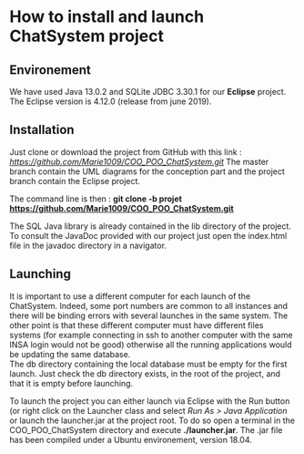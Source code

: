 # How to install and launch ChatSystem project
## Environement
We have used Java 13.0.2 and SQLite JDBC 3.30.1 for our **Eclipse** project. The Eclipse version is 4.12.0 (release from june 2019). 

## Installation
Just clone or download the project from GitHub with this link :
*https://github.com/Marie1009/COO_POO_ChatSystem.git*
The master branch contain the UML diagrams for the conception part and the project branch contain the Eclipse project.

The command line is then : 
**git clone -b projet https://github.com/Marie1009/COO_POO_ChatSystem.git**

The SQL Java library is already contained in the lib directory of the project.
To consult the JavaDoc provided with our project just open the index.html file in the javadoc directory in a navigator. 

## Launching

It is important to use a different computer for each launch of the ChatSystem. Indeed, some port numbers are common to all instances and there will be binding errors with several launches in the same system. The other point is that these different computer must have different files systems (for example connecting in ssh to another computer with the same INSA login would not be good) otherwise all the running applications would be updating the same database.  
The db directory containing the local database must be empty for the first launch. Just check the db directory exists, in the root of the project, and that it is empty before launching.

To launch the project you can either launch via Eclipse with the Run button (or right click on the Launcher class and select *Run As > Java Application* or launch the launcher.jar at the project root. To do so open a terminal in the COO_POO_ChatSystem directory and execute **./launcher.jar**. The .jar file has been compiled under a Ubuntu environement, version 18.04. 


